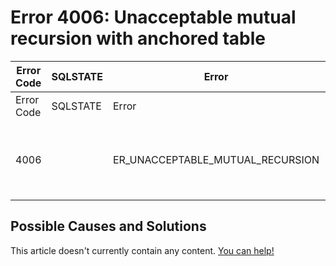 
# Error 4006: Unacceptable mutual recursion with anchored table


| Error Code | SQLSTATE | Error | Description |
| --- | --- | --- | --- |
| Error Code | SQLSTATE | Error | Description |
| 4006 |  | ER_UNACCEPTABLE_MUTUAL_RECURSION | Unacceptable mutual recursion with anchored table '%s' |




## Possible Causes and Solutions


This article doesn't currently contain any content. [You can help!](/en/writing-and-editing-knowledge-base-articles/)

